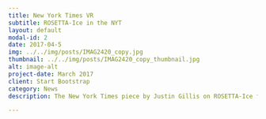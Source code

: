 ```yaml
---
title: New York Times VR 
subtitle: ROSETTA-Ice in the NYT
layout: default
modal-id: 2
date: 2017-04-5
img: ../../img/posts/IMAG2420_copy.jpg
thumbnail: ../../img/posts/IMAG2420_copy_thumbnail.jpg
alt: image-alt
project-date: March 2017
client: Start Bootstrap
category: News
description: The New York Times piece by Justin Gillis on ROSETTA-Ice finally came out! Thanks to Evan, Graham, and Jonathan for making such compelling videos.  Look at this [NYT VR link](https://www.nytimes.com/interactive/2017/05/18/climate/antarctica-ice-melt-climate-change.html)

---
```


